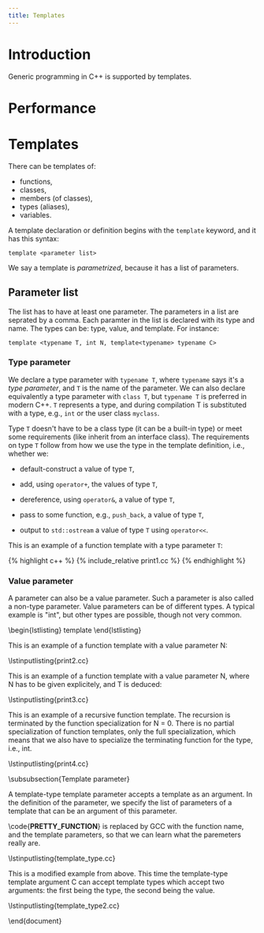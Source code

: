 ```yaml
---
title: Templates
---
```


# Introduction

Generic programming in C++ is supported by templates.

# Performance

# Templates

There can be templates of:

* functions,
* classes,
* members (of classes),
* types (aliases),
* variables.

A template declaration or definition begins with the `template`
keyword, and it has this syntax:

```
template <parameter list>
```

We say a template is *parametrized*, because it has a list of
parameters.

## Parameter list

The list has to have at least one parameter.  The parameters in a list
are seprated by a comma.  Each paramter in the list is declared with
its type and name.  The types can be: type, value, and template.  For
instance:

```
template <typename T, int N, template<typename> typename C>
```

### Type parameter

We declare a type parameter with `typename T`, where `typename` says
it's a *type parameter*, and `T` is the name of the parameter.  We can
also declare equivalently a type parameter with `class T`, but
`typename T` is preferred in modern C++.  `T` represents a type, and
during compilation T is substituted with a type, e.g., `int` or the
user class `myclass`.

Type `T` doesn't have to be a class type (it can be a built-in type)
or meet some requirements (like inherit from an interface class).  The
requirements on type `T` follow from how we use the type in the
template definition, i.e., whether we:

* default-construct a value of type `T`,

* add, using `operator+`, the values of type `T`,

* dereference, using `operator&`, a value of type `T`,

* pass to some function, e.g., `push_back`, a value of type `T`,

* output to `std::ostream` a value of type `T` using `operator<<`.

This is an example of a function template with a type parameter `T`:

{% highlight c++ %}
{% include_relative print1.cc %}
{% endhighlight %}

### Value parameter

A parameter can also be a value parameter.  Such a parameter is also
called a non-type parameter.  Value parameters can be of different
types.  A typical example is "int", but other types are possible,
though not very common.

\begin{lstlisting}
template <int N>
\end{lstlisting}

This is an example of a function template with a value parameter N:

\lstinputlisting{print2.cc}

This is an example of a function template with a value parameter N,
where N has to be given explicitely, and T is deduced:

\lstinputlisting{print3.cc}

This is an example of a recursive function template.  The recursion is
terminated by the function specialization for N = 0.  There is no
partial specialization of function templates, only the full
specialization, which means that we also have to specialize the
terminating function for the type, i.e., int.

\lstinputlisting{print4.cc}

\subsubsection{Template parameter}

A template-type template parameter accepts a template as an argument.
In the definition of the parameter, we specify the list of parameters
of a template that can be an argument of this parameter.

\code{__PRETTY_FUNCTION__} is replaced by GCC with the function name,
and the template parameters, so that we can learn what the paremeters
really are.

\lstinputlisting{template_type.cc}

This is a modified example from above.  This time the template-type
template argument C can accept template types which accept two
arguments: the first being the type, the second being the value.

\lstinputlisting{template_type2.cc}

\end{document}


<!-- LocalWords: lvalue lvalues rvalue -->
